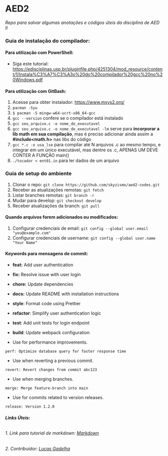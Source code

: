 # AED2

_Repo para salvar algumas anotações e códigos úteis da disciplina de AED II_

### Guia de instalação do compilador:

#### Para utilização com PowerShell:

- Siga este tutorial: https://edisciplinas.usp.br/pluginfile.php/4251304/mod_resource/content/1/Instala%C3%A7%C3%A3o%20do%20compilador%20gcc%20no%20Windows.pdf

#### Para utilização com GitBash:

1. Acesse para obter instalador: https://www.msys2.org/
2. `pacman -Syu`
3. `$ pacman -S mingw-w64-ucrt-x86_64-gcc`
4. `gcc --version` confere se o compilador está instalado
5. `gcc seu_arquivo.c -o nome_do_executavel`
6. `gcc seu_arquivo.c -o nome_do_executavel -lm` serve para **incorporar a lib math em sua compilação**, mas é preciso adicionar ainda assim a **#include<math.h>** nas libs do código
7. `gcc *.c -o usa_lse` para compilar até N arquivos .c ao mesmo tempo, e integrar em um único executável, mas dentre os .c, APENAS UM DEVE CONTER A FUNÇÃO main()
8. `./tocador < ent01.in` para ler dados de um arquivo

### Guia de setup do ambiente

1. Clonar o repo: `git clone https://github.com/skyzismo/aed2-codes.git`
2. Receber as atualizações remotas: `git fetch`
3. Listar branches remotas: `git branch -r`
4. Mudar para develop: `git checkout develop`
5. Receber atualizações da branch: `git pull`

#### Quando arquivos forem adicionados ou modificados:

1. Configurar credenciais de email: `git config --global user.email "you@example.com"`
2. Configurar credenciais de username: `git config --global user.name "Your Name"`

#### Keywords para mensagens de commit:

- **feat:** Add user authentication

- **fix:** Resolve issue with user login

- **chore:** Update dependencies

- **docs:** Update README with installation instructions

- **style**: Format code using Prettier

- **refactor**: Simplify user authentication logic

- **test**: Add unit tests for login endpoint

- **build**: Update webpack configuration

- Use for performance improvements.

```plaintext
perf: Optimize database query for faster response time
```

- Use when reverting a previous commit.

```plaintext
revert: Revert changes from commit abc123
```

- Use when merging branches.

```plaintext
merge: Merge feature-branch into main
```

- Use for commits related to version releases.

```plaintext
release: Version 1.2.0
```

###### **Links Úteis:**

###### 1. Link para tutorial de markdown: [Markdown](https://commonmark.org/help/tutorial/)

###### 2. Contribuidor: [Lucas Gadelha](https://www.linkedin.com/in/lucas-gadelha-me/)
